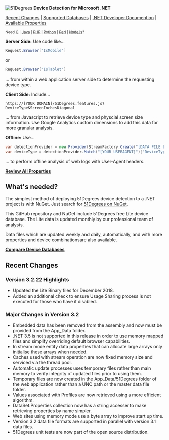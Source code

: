 ![51Degrees](https://51degrees.com/DesktopModules/FiftyOne/Distributor/Logo.ashx?utm_source=github&utm_medium=repository&utm_content=home&utm_campaign=net-open-source "THE Fastest and Most Accurate Device Detection") **Device Detection for Microsoft .NET**

[Recent Changes](#recent-changes "Review recent major changes") | [Supported Databases](https://51degrees.com/compare-data-options?utm_source=github&utm_medium=repository&utm_content=home-menu&utm_campaign=net-open-source "Different device databases which can be used with 51Degrees device detection") | [.NET Developer Documention](https://51degrees.com/support/documentation/net?utm_source=github&utm_medium=repository&utm_content=home-menu&utm_campaign=net-open-source "Full getting started guide and advanced developer documentation") | [Available Properties](https://51degrees.com/resources/property-dictionary?utm_source=github&utm_medium=repository&utm_content=home-menu&utm_campaign=net-open-source "View all available properties and values")

<sup>Need [C](https://github.com/51Degrees/Device-Detection "THE Fastest and most Accurate device detection for C") | [Java](https://github.com/51Degrees/Java-Device-Detection "THE Fastest and most Accurate device detection for Java") | [PHP](https://github.com/51Degrees/Device-Detection) | [Python](https://github.com/51Degrees/Device-Detection "THE Fastest and most Accurate device detection for Python") | [Perl](https://github.com/51Degrees/Device-Detection "THE Fastest and most Accurate device detection for Perl") | [Node.js](https://github.com/51Degrees/Device-Detection "THE Fastest and most Accurate device detection for Node.js")?</sup>

**Server Side:** Use code like...

```cs
Request.Browser["IsMobile"]
```

or 

```cs
Request.Browser["IsTablet"]
```

... from within a web application server side to determine the requesting device type.

**Client Side:** Include...

```
https://[YOUR DOMAIN]/51Degrees.features.js?DeviceType&ScreenInchesDiagonal
```

... from Javascript to retrieve device type and physcial screen size information. Use Google Analytics custom dimensions to add this data for more granular analysis.

**Offline:** Use...

```cs
var detectionProvider = new Provider(StreamFactory.Create("[DATA FILE LOCATION]"));
var deviceType = detectionProvider.Match("[YOUR USERAGENT]")["DeviceType"];
```

... to perform offline analysis of web logs with User-Agent headers.

**[Review All Properties](https://51degrees.com/resources/property-dictionary?utm_source=github&utm_medium=repository&utm_content=home-cta&utm_campaign=net-open-source "View all available properties and values")**

## What's needed?

The simplest method of deploying 51Degrees device detection to a .NET project is with NuGet. Just search for [51Degrees on NuGet](https://www.nuget.org/packages?q=51degrees "51Degrees Packages on NuGet").

This GitHub repository and NuGet include 51Degrees free Lite device database. The Lite data is updated monthly by our professional team of analysts. 

Data files which are updated weekly and daily, automatically, and with more properties and device combinationsare also available.

**[Compare Device Databases](https://51degrees.com/compare-data-options?utm_source=github&utm_medium=repository&utm_content=home-cta&utm_campaign=net-open-source "Compare different data file options for 51Degrees device detection")**

## Recent Changes

### Version 3.2.22 Highlights

* Updated the Lite Binary files for December 2018.
* Added an additional check to ensure Usage Sharing process is not executed for those who have it disabled.

### Major Changes in Version 3.2

* Embedded data has been removed from the assembly and now must be provided from the App_Data folder.
* .NET 3.5 is not supported in this release in order to use memory mapped files and simplify overriding default browser capabilities.
* In stream mode entity data properties that can allocate large arrays only initialise these arrays when needed.
* Caches used with stream operation are now fixed memory size and serviced via the thread pool.
* Automatic update processes uses temporary files rather than main memory to verify integrity of updated files prior to using them.
* Temporary files are now created in the App_Data/51Degrees folder of the web application rather than a UNC path or the master data file folder.
* Values associated with Profiles are now retrieved using a more efficient algorithm.
* DataSet.Properties collection now has a string accesser to make retrieving properties by name simpler.
* Web sites using memory mode use a byte array to improve start up time.
* Version 3.2 data file formats are supported in parallel with version 3.1 data files.
* 51Degrees unit tests are now part of the open source distribution.
